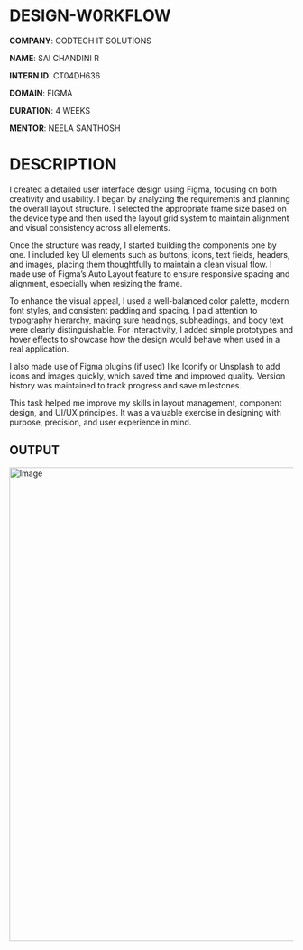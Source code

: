 # DESIGN-W0RKFLOW

**COMPANY**: CODTECH IT SOLUTIONS

**NAME**: SAI CHANDINI R

**INTERN ID**: CT04DH636

**DOMAIN**: FIGMA

**DURATION**: 4 WEEKS

**MENTOR**: NEELA SANTHOSH

# DESCRIPTION

I created a detailed user interface design using Figma, focusing on both creativity and usability. I began by analyzing the requirements and planning the overall layout structure. I selected the appropriate frame size based on the device type and then used the layout grid system to maintain alignment and visual consistency across all elements.

Once the structure was ready, I started building the components one by one. I included key UI elements such as buttons, icons, text fields, headers, and images, placing them thoughtfully to maintain a clean visual flow. I made use of Figma’s Auto Layout feature to ensure responsive spacing and alignment, especially when resizing the frame.

To enhance the visual appeal, I used a well-balanced color palette, modern font styles, and consistent padding and spacing. I paid attention to typography hierarchy, making sure headings, subheadings, and body text were clearly distinguishable. For interactivity, I added simple prototypes and hover effects to showcase how the design would behave when used in a real application.

I also made use of Figma plugins (if used) like Iconify or Unsplash to add icons and images quickly, which saved time and improved quality. Version history was maintained to track progress and save milestones.

This task helped me improve my skills in layout management, component design, and UI/UX principles. It was a valuable exercise in designing with purpose, precision, and user experience in mind.

## OUTPUT

<img width="947" height="841" alt="Image" src="https://github.com/user-attachments/assets/4c315868-b757-4bb4-b9c0-37c392e7ff5b" />

